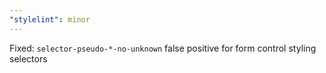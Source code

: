 ```yaml
---
"stylelint": minor
---
```


Fixed: `selector-pseudo-*-no-unknown` false positive for form control styling selectors

